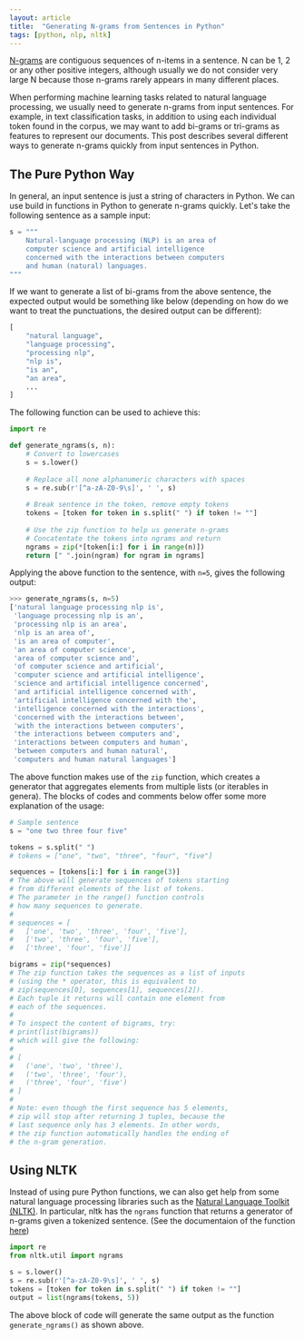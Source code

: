 ```yaml
---
layout: article
title:  "Generating N-grams from Sentences in Python"
tags: [python, nlp, nltk]
---
```


[N-grams](https://en.wikipedia.org/wiki/N-gram) are contiguous sequences of n-items in a sentence. N can be 1, 2 or any other positive integers, although usually we do not consider very large N because those n-grams rarely appears in many different places.

When performing machine learning tasks related to natural language processing, we usually need to generate n-grams from input sentences. For example, in text classification tasks, in addition to using each individual token found in the corpus, we may want to add bi-grams or tri-grams as features to represent our documents. This post describes several different ways to generate n-grams quickly from input sentences in Python.

## The Pure Python Way

In general, an input sentence is just a string of characters in Python. We can use build in functions in Python to generate n-grams quickly. Let's take the following sentence as a sample input:

```python
s = """
    Natural-language processing (NLP) is an area of
    computer science and artificial intelligence
    concerned with the interactions between computers
    and human (natural) languages.
"""
```

If we want to generate a list of bi-grams from the above sentence, the expected output would be something like below (depending on how do we want to treat the punctuations, the desired output can be different):

```python
[
    "natural language",
    "language processing",
    "processing nlp",
    "nlp is",
    "is an",
    "an area",
    ...
]
```

The following function can be used to achieve this:
    
```python
import re

def generate_ngrams(s, n):
    # Convert to lowercases
    s = s.lower()
    
    # Replace all none alphanumeric characters with spaces
    s = re.sub(r'[^a-zA-Z0-9\s]', ' ', s)
    
    # Break sentence in the token, remove empty tokens
    tokens = [token for token in s.split(" ") if token != ""]
    
    # Use the zip function to help us generate n-grams
    # Concatentate the tokens into ngrams and return
    ngrams = zip(*[token[i:] for i in range(n)])
    return [" ".join(ngram) for ngram in ngrams]
```

Applying the above function to the sentence, with `n=5`, gives the following output:

```python
>>> generate_ngrams(s, n=5)
['natural language processing nlp is',
 'language processing nlp is an',
 'processing nlp is an area',
 'nlp is an area of',
 'is an area of computer',
 'an area of computer science',
 'area of computer science and',
 'of computer science and artificial',
 'computer science and artificial intelligence',
 'science and artificial intelligence concerned',
 'and artificial intelligence concerned with',
 'artificial intelligence concerned with the',
 'intelligence concerned with the interactions',
 'concerned with the interactions between',
 'with the interactions between computers',
 'the interactions between computers and',
 'interactions between computers and human',
 'between computers and human natural',
 'computers and human natural languages']
```

The above function makes use of the `zip` function, which creates a generator that aggregates elements from multiple lists (or iterables in genera). The blocks of codes and comments below offer some more explanation of the usage:

```python
# Sample sentence
s = "one two three four five"

tokens = s.split(" ")
# tokens = ["one", "two", "three", "four", "five"]

sequences = [tokens[i:] for i in range(3)]
# The above will generate sequences of tokens starting
# from different elements of the list of tokens.
# The parameter in the range() function controls
# how many sequences to generate.
#
# sequences = [
#   ['one', 'two', 'three', 'four', 'five'],
#   ['two', 'three', 'four', 'five'],
#   ['three', 'four', 'five']]

bigrams = zip(*sequences)
# The zip function takes the sequences as a list of inputs
# (using the * operator, this is equivalent to
# zip(sequences[0], sequences[1], sequences[2]).
# Each tuple it returns will contain one element from
# each of the sequences.
# 
# To inspect the content of bigrams, try:
# print(list(bigrams))
# which will give the following:
#
# [
#   ('one', 'two', 'three'),
#   ('two', 'three', 'four'),
#   ('three', 'four', 'five')
# ]
#
# Note: even though the first sequence has 5 elements,
# zip will stop after returning 3 tuples, because the
# last sequence only has 3 elements. In other words,
# the zip function automatically handles the ending of
# the n-gram generation.
```


## Using NLTK

Instead of using pure Python functions, we can also get help from some natural language processing libraries such as the [Natural Language Toolkit (NLTK)](https://www.nltk.org/). In particular, nltk has the `ngrams` function that returns a generator of n-grams given a tokenized sentence. (See the documentaion of the function [here](http://www.nltk.org/api/nltk.html#nltk.util.ngrams))

```python
import re
from nltk.util import ngrams

s = s.lower()
s = re.sub(r'[^a-zA-Z0-9\s]', ' ', s)
tokens = [token for token in s.split(" ") if token != ""]
output = list(ngrams(tokens, 5))
```

The above block of code will generate the same output as the function `generate_ngrams()` as shown above.

